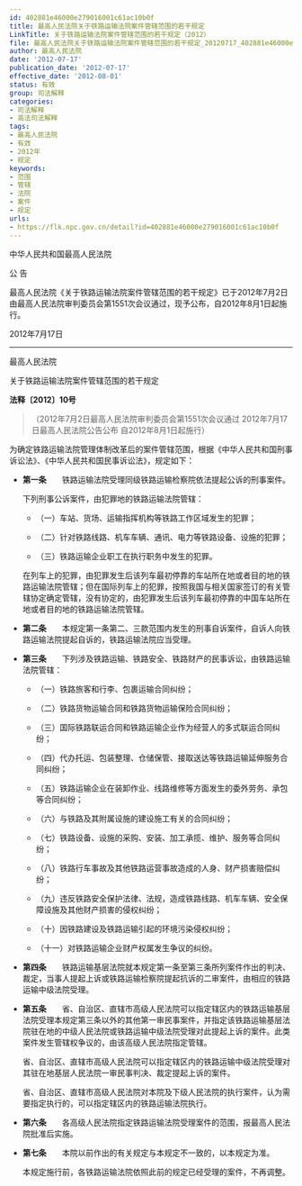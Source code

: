 ```yaml
---
id: 402881e46000e279016001c61ac10b0f
title: 最高人民法院关于铁路运输法院案件管辖范围的若干规定
LinkTitle: 关于铁路运输法院案件管辖范围的若干规定（2012）
file: 最高人民法院关于铁路运输法院案件管辖范围的若干规定_20120717_402881e46000e279016001c61ac10b0f.docx
author: 最高人民法院
date: '2012-07-17'
publication_date: '2012-07-17'
effective_date: '2012-08-01'
status: 有效
group: 司法解释
categories:
- 司法解释
- 高法司法解释
tags:
- 最高人民法院
- 有效
- 2012年
- 规定
keywords:
- 范围
- 管辖
- 法院
- 案件
- 规定
urls:
- https://flk.npc.gov.cn/detail?id=402881e46000e279016001c61ac10b0f
---
```


中华人民共和国最高人民法院

公 告

最高人民法院《关于铁路运输法院案件管辖范围的若干规定》已于2012年7月2日由最高人民法院审判委员会第1551次会议通过，现予公布，自2012年8月1日起施行。

2012年7月17日

---

最高人民法院

关于铁路运输法院案件管辖范围的若干规定

**法释〔2012〕10号**

> （2012年7月2日最高人民法院审判委员会第1551次会议通过 2012年7月17日最高人民法院公告公布 自2012年8月1日起施行）

为确定铁路运输法院管理体制改革后的案件管辖范围，根据《中华人民共和国刑事诉讼法》、《中华人民共和国民事诉讼法》，规定如下：

- **第一条**　　铁路运输法院受理同级铁路运输检察院依法提起公诉的刑事案件。

  下列刑事公诉案件，由犯罪地的铁路运输法院管辖：

  - （一）车站、货场、运输指挥机构等铁路工作区域发生的犯罪；

  - （二）针对铁路线路、机车车辆、通讯、电力等铁路设备、设施的犯罪；

  - （三）铁路运输企业职工在执行职务中发生的犯罪。

  在列车上的犯罪，由犯罪发生后该列车最初停靠的车站所在地或者目的地的铁路运输法院管辖；但在国际列车上的犯罪，按照我国与相关国家签订的有关管辖协定确定管辖，没有协定的，由犯罪发生后该列车最初停靠的中国车站所在地或者目的地的铁路运输法院管辖。

- **第二条**　　本规定第一条第二、三款范围内发生的刑事自诉案件，自诉人向铁路运输法院提起自诉的，铁路运输法院应当受理。

- **第三条**　　下列涉及铁路运输、铁路安全、铁路财产的民事诉讼，由铁路运输法院管辖：

  - （一）铁路旅客和行李、包裹运输合同纠纷；

  - （二）铁路货物运输合同和铁路货物运输保险合同纠纷；

  - （三）国际铁路联运合同和铁路运输企业作为经营人的多式联运合同纠纷；

  - （四）代办托运、包装整理、仓储保管、接取送达等铁路运输延伸服务合同纠纷；

  - （五）铁路运输企业在装卸作业、线路维修等方面发生的委外劳务、承包等合同纠纷；

  - （六）与铁路及其附属设施的建设施工有关的合同纠纷；

  - （七）铁路设备、设施的采购、安装、加工承揽、维护、服务等合同纠纷；

  - （八）铁路行车事故及其他铁路运营事故造成的人身、财产损害赔偿纠纷；

  - （九）违反铁路安全保护法律、法规，造成铁路线路、机车车辆、安全保障设施及其他财产损害的侵权纠纷；

  - （十）因铁路建设及铁路运输引起的环境污染侵权纠纷；

  - （十一）对铁路运输企业财产权属发生争议的纠纷。

- **第四条**　　铁路运输基层法院就本规定第一条至第三条所列案件作出的判决、裁定，当事人提起上诉或铁路运输检察院提起抗诉的二审案件，由相应的铁路运输中级法院受理。

- **第五条**　　省、自治区、直辖市高级人民法院可以指定辖区内的铁路运输基层法院受理本规定第三条以外的其他第一审民事案件，并指定该铁路运输基层法院驻在地的中级人民法院或铁路运输中级法院受理对此提起上诉的案件。此类案件发生管辖权争议的，由该高级人民法院指定管辖。

  省、自治区、直辖市高级人民法院可以指定辖区内的铁路运输中级法院受理对其驻在地基层人民法院一审民事判决、裁定提起上诉的案件。

  省、自治区、直辖市高级人民法院对本院及下级人民法院的执行案件，认为需要指定执行的，可以指定辖区内的铁路运输法院执行。

- **第六条**　　各高级人民法院指定铁路运输法院受理案件的范围，报最高人民法院批准后实施。

- **第七条**　　本院以前作出的有关规定与本规定不一致的，以本规定为准。

  本规定施行前，各铁路运输法院依照此前的规定已经受理的案件，不再调整。
